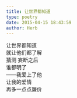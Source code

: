 ```yaml
---  
title: 让世界都知道  
type: poetry  
date: 2015-04-15 18:43:59  
author: Herb    
---  
```

让世界都知道  
就让他们都了解  
猜测 妄断之后  
谁都明了  
——我爱上了他  
让我的爱情  
再多一点点廉价